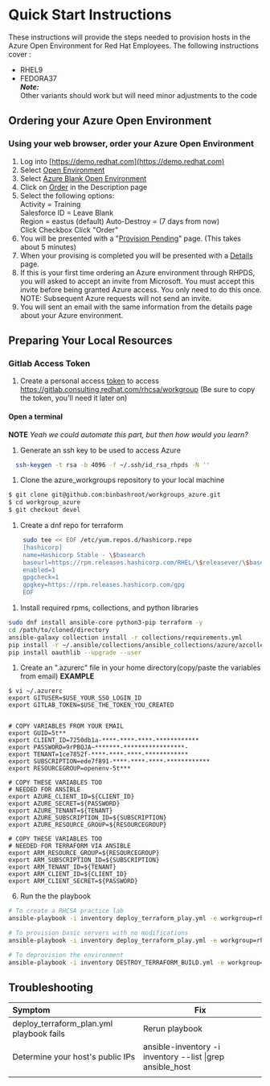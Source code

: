 Quick Start Instructions
====
 These instructions will provide the steps needed to provision hosts in the Azure Open Environment for Red Hat Employees. The following instructions cover :
- RHEL9
- FEDORA37  
***Note:***  
Other variants should work but will need minor adjustments to the code

## Ordering your Azure Open Environment
### Using your web browser, order your Azure Open Environment
1. Log into [https://demo.redhat.com](https://demo.redhat.com)
2. Select [Open Environment](images/openenv.png)
3. Select [Azure Blank Open Environment](images/azureblankenv.png)
4. Click on [Order](images/azurebedesc.png) in the Description page
5. Select the following options:  
Activity = Training  
Salesforce ID = Leave Blank  
Region = eastus (default)
Auto-Destroy = (7 days from now)  
Click Checkbox
Click "Order"
6. You will be presented with a "[Provision Pending](images/provisionpending.png)" page. (This takes about 5 minutes)
7. When your provising is completed you will be presented with a [Details](images/detailspage.png) page.
8. If this is your first time ordering an Azure environment through RHPDS, you will asked to accept an invite from Microsoft. You must accept this invite before being granted Azure access. You only need to do this once.  
NOTE: Subsequent Azure requests will not send an invite.
9.  You will sent an email with the same information from the details page about your Azure environment.  

## Preparing Your Local Resources
### Gitlab Access Token
1. Create a personal access [token](https://docs.gitlab.com/ee/user/profile/personal_access_tokens.html) to access https://gitlab.consulting.redhat.com/rhcsa/workgroup  (Be sure to copy the token, you'll need it later on)

#### Open a terminal 
**NOTE** *Yeah we could automate this part, but then how would you learn?*
1. Generate an ssh key to be used to access Azure
```bash
  ssh-keygen -t rsa -b 4096 -f ~/.ssh/id_rsa_rhpds -N ''
```
1. Clone the azure_workgroups repository to your local machine
```bash
$ git clone git@github.com:binbashroot/workgroups_azure.git
$ cd workgroup_azure
$ git checkout devel
```

1.  Create a dnf repo for terraform
```bash
    sudo tee << EOF /etc/yum.repos.d/hashicorp.repo 
    [hashicorp]
    name=Hashicorp Stable - \$basearch
    baseurl=https://rpm.releases.hashicorp.com/RHEL/\$releasever/\$basearch/stable
    enabled=1
    gpgcheck=1
    gpgkey=https://rpm.releases.hashicorp.com/gpg
    EOF
```
1. Install required rpms, collections, and python libraries
```bash
sudo dnf install ansible-core python3-pip terraform -y
cd /path/to/cloned/directory
ansible-galaxy collection install -r collections/requirements.yml 
pip install -r ~/.ansible/collections/ansible_collections/azure/azcollection/requirements-azure.txt --user
pip install oauthlib --upgrade --user
```
1. Create an ".azurerc" file in your home directory(copy/paste the variables from email)
**EXAMPLE**
```
$ vi ~/.azurerc
export GITUSER=$USE_YOUR_SSO_LOGIN_ID
export GITLAB_TOKEN=$USE_THE_TOKEN_YOU_CREATED


# COPY VARIABLES FROM YOUR EMAIL
export GUID=5t**
export CLIENT_ID=7250db1a-****-****-****-************
export PASSWORD=9rPBQJA~*******-*****************-
export TENANT=1ce7852f-****-****-****-************
export SUBSCRIPTION=ede7f891-****-****-****-************
export RESOURCEGROUP=openenv-5t***

# COPY THESE VARIABLES TOO
# NEEDED FOR ANSIBLE 
export AZURE_CLIENT_ID=${CLIENT_ID}
export AZURE_SECRET=${PASSWORD}
export AZURE_TENANT=${TENANT}
export AZURE_SUBSCRIPTION_ID=${SUBSCRIPTION}
export AZURE_RESOURCE_GROUP=${RESOURCEGROUP}

# COPY THESE VARIABLES TOO
# NEEDED FOR TERRAFORM VIA ANSIBLE
export ARM_RESOURCE_GROUP=${RESOURCEGROUP}
export ARM_SUBSCRIPTION_ID=${SUBSCRIPTION}
export ARM_TENANT_ID=${TENANT}
export ARM_CLIENT_ID=${CLIENT_ID}
export ARM_CLIENT_SECRET=${PASSWORD}

```


6. Run the the playbook
```bash
# To create a RHCSA practice lab
ansible-playbook -i inventory deploy_terraform_play.yml -e workgroup=rhcsa 

# To provision basic servers with no modifications
ansible-playbook -i inventory deploy_terraform_play.yml -e workgroup=rhcsa  -e only_tf=true

# To deprovision the environment
ansible-playbook -i inventory DESTROY_TERRAFORM_BUILD.yml -e workgroup=rhcsa 

```

Troubleshooting
----------------

|Symptom|Fix|
|:---|---|
| deploy_terraform_plan.yml playbook fails| Rerun playbook |
| Determine your host's public IPs| ansible-inventory -i inventory --list \|grep ansible_host |
|||
